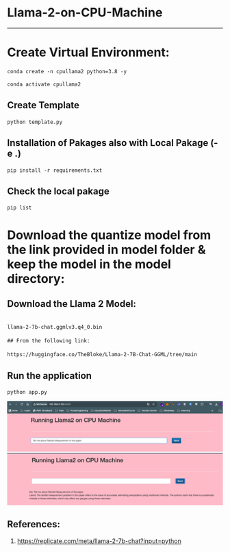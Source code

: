# Llama-2-on-CPU-Machine
---------------------------

# Create Virtual Environment:
  ```
  conda create -n cpullama2 python=3.8 -y
  ```

``` 
conda activate cpullama2
```

## Create Template
```
python template.py 
```
## Installation of Pakages also with Local Pakage (-e .)

```
pip install -r requirements.txt
```
## Check the local pakage

```
pip list
```

# Download the quantize model from the link provided in model folder & keep the model in the model directory:

## Download the Llama 2 Model:
```

llama-2-7b-chat.ggmlv3.q4_0.bin

## From the following link:

https://huggingface.co/TheBloke/Llama-2-7B-Chat-GGML/tree/main
```

## Run the application

```
python app.py

```

![image1](images/1.png)
![image1](images/2.png)




## References:
1. https://replicate.com/meta/llama-2-7b-chat?input=python